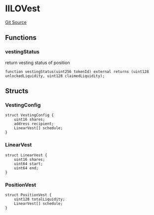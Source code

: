 # IILOVest
[Git Source](https://github.com/KYRDTeam/ilo-contracts/blob/0939257443ab7b868ff7f798a9104a43c7166792/src/interfaces/IILOVest.sol)


## Functions
### vestingStatus

return vesting status of position


```solidity
function vestingStatus(uint256 tokenId) external returns (uint128 unlockedLiquidity, uint128 claimedLiquidity);
```

## Structs
### VestingConfig

```solidity
struct VestingConfig {
    uint16 shares;
    address recipient;
    LinearVest[] schedule;
}
```

### LinearVest

```solidity
struct LinearVest {
    uint16 shares;
    uint64 start;
    uint64 end;
}
```

### PositionVest

```solidity
struct PositionVest {
    uint128 totalLiquidity;
    LinearVest[] schedule;
}
```

